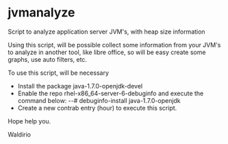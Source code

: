 # jvmanalyze
Script to analyze application server JVM's, with heap size information

Using this script, will be possible collect some information from your JVM's to analyze in another tool, like libre office, so will be easy create some graphs, use auto filters, etc.

To use this script, will be necessary

- Install the package java-1.7.0-openjdk-devel
- Enable the repo rhel-x86_64-server-6-debuginfo and execute the command below: 
  --# debuginfo-install java-1.7.0-openjdk
- Create a new contrab entry (hour) to execute this script.

Hope help you.

Waldirio
